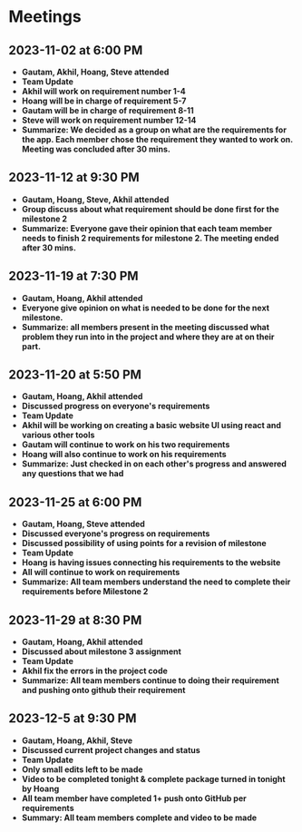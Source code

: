 # Meetings
## 2023-11-02 at 6:00 PM
- **Gautam, Akhil, Hoang, Steve attended**
- **Team Update**
- **Akhil will work on requirement number 1-4**
- **Hoang will be in charge of requirement 5-7**
- **Gautam will be in charge of requirement 8-11**
- **Steve will work on requirement number 12-14**
- **Summarize: We decided as a group on what are the requirements for the app. Each member chose the requirement they wanted to work on. Meeting was concluded after 30 mins.**

## 2023-11-12 at 9:30 PM
- **Gautam, Hoang, Steve, Akhil attended**
- **Group discuss about what requirement should be done first for the milestone 2**
- **Summarize: Everyone gave their opinion that each team member needs to finish 2 requirements for milestone 2. The meeting ended after 30 mins.**

## 2023-11-19 at 7:30 PM
- **Gautam, Hoang, Akhil attended**
- **Everyone give opinion on what is needed to be done for the next milestone.**
- **Summarize: all members present in the meeting discussed what problem they run into in the project and where they are at on their part.** 

## 2023-11-20 at 5:50 PM
- **Gautam, Hoang, Akhil attended**
- **Discussed progress on everyone's requirements**
- **Team Update**
- **Akhil will be working on creating a basic website UI using react and various other tools**
- **Gautam will continue to work on his two requirements**
- **Hoang will also continue to work on his requirements**
- **Summarize: Just checked in on each other's progress and answered any questions that we had**

## 2023-11-25 at 6:00 PM
- **Gautam, Hoang, Steve attended**
- **Discussed everyone's progress on requirements**
- **Discussed possibility of using points for a revision of milestone**
- **Team Update**
- **Hoang is having issues connecting his requirements to the website**
- **All will continue to work on requirements**
- **Summarize: All team members understand the need to complete their requirements before Milestone 2**

## 2023-11-29 at 8:30 PM
- **Gautam, Hoang, Akhil attended**
- **Discussed about milestone 3 assignment**
- **Team Update**
- **Akhil fix the errors in the project code**
- **Summarize: All team members continue to doing their requirement and pushing onto github their requirement**

## 2023-12-5 at 9:30 PM
- **Gautam, Hoang, Akhil, Steve**
- **Discussed current project changes and status**
- **Team Update**
- **Only small edits left to be made**
- **Video to be completed tonight & complete package turned in tonight by Hoang**
- **All team member have completed 1+ push onto GitHub per requirements**
- **Summary: All team members complete and video to be made**
